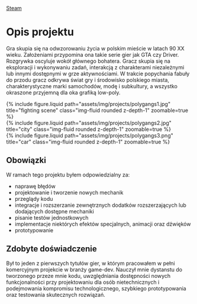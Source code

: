 <div class="links">
   <a href="https://store.steampowered.com/app/1480060/Poly_Gangs/" class="btn btn-amber btn-sm z-depth-0" role="button">Steam <i class="fab fa-steam"></i></a>
</div>

# Opis projektu

Gra skupia się na odwzorowaniu życia w polskim mieście w latach 90 XX wieku. Założeniami przypomina ona takie serie gier jak GTA czy Driver. Rozgrywka oscyluje wokół głównego bohatera. Gracz skupia się na eksploracji i wykonywaniu zadań, interakcją z charakterami niezależnymi lub innymi dostępnymi w grze aktywnościami. W trakcie popychania fabuły do przodu gracz odkrywa świat gry i środowisko polskiego miasta, charakterystyczne marki samochodów, modę i subkultury, a wszystko okraszone przyjemną dla oka grafiką low-poly.

<div class="row">
    <div class="col-sm mt-3 mt-md-0">
        {% include figure.liquid path="assets/img/projects/polygangs1.jpg" title="fighting scene" class="img-fluid rounded z-depth-1" zoomable=true %}
    </div>
     <div class="col-sm mt-3 mt-md-0">
        {% include figure.liquid  path="assets/img/projects/polygangs2.jpg" title="city" class="img-fluid rounded z-depth-1" zoomable=true %}
    </div>
    <div class="col-sm mt-3 mt-md-0">
        {% include figure.liquid path="assets/img/projects/polygangs3.png" title="car" class="img-fluid rounded z-depth-1" zoomable=true %}
    </div>
</div>

## Obowiązki

W ramach tego projektu byłem odpowiedzialny za:
- naprawę błędów
- projektowanie i tworzenie nowych mechanik
- przeglądy kodu
- integracje i rozszerzanie zewnętrznych dodatków rozszerzających lub dodających dostępne mechaniki
- pisanie testów jednostkowych
- implementacje niektórych efektów specjalnych, animacji oraz dźwięków
- prototypowanie

## Zdobyte doświadczenie

Był to jeden z pierwszych tytułów gier, w którym pracowałem w pełni komercyjnym projekcie w branży game-dev. Nauczył mnie dystanstu do tworzonego przeze mnie kodu, uwzględniania dostępności nowych funkcjonalności przy projektowaniu dla osób nietechnicznych i podejmowania kompromisu technologicznego, szybkiego prototypowania oraz testowania skutecznych rozwiązań. 